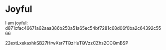 # Joyful

I am joyful: d871cfac46671a62aaa386b250a51a65ec54bf7281c68d06f0ba2c64392c5566


22extLxekaxhkSB27HrwXsr7TQzHuTQVzzCZhs2CCQmBSP